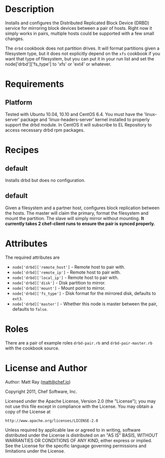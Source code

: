 Description
===========
Installs and configures the Distributed Replicated Block Device (DRBD) service for mirroring block devices between a pair of hosts. Right now it simply works in pairs, multiple hosts could be supported with a few small changes.

The `drbd` cookbook does not partition drives. It will format partitions given a filesystem type, but it does not explicitly depend on the `xfs` cookbook if you want that type of filesystem, but you can put it in your run list and set the node['drbd']['fs_type'] to 'xfs' or 'ext4' or whatever.

Requirements
============
Platform
--------
Tested with Ubuntu 10.04, 10.10 and CentOS 6.4. You must have the 'linux-server' package and 'linux-headers-server' kernel installed to properly support the drbd module. In CentOS it will subscribe to EL Repository to access necessary drbd rpm packages.

Recipes
=======
default
-------
Installs drbd but does no configuration.

default
-------
Given a filesystem and a partner host, configures block replication between the hosts. The master will claim the primary, format the filesystem and mount the partition. The slave will simply mirror without mounting. **It currently takes 2 chef-client runs to ensure the pair is synced properly.**

Attributes
==========
The required attributes are

* `node['drbd]['remote_host']` - Remote host to pair with.
* `node['drbd]['remote_ip']` - Remote host to pair with.
* `node['drbd]['local_ip']` - Remote host to pair with.
* `node['drbd]['disk']` - Disk partition to mirror.
* `node['drbd]['mount']` - Mount point to mirror.
* `node['drbd]['fs_type']` - Disk format for the mirrored disk, defaults to `ext3`.
* `node['drbd]['master']` - Whether this node is master between the pair, defaults to `false`.

Roles
=====
There are a pair of example roles `drbd-pair.rb` and `drbd-pair-master.rb` with the cookbook source.

License and Author
==================

Author: Matt Ray (<matt@chef.io>)

Copyright 2011, Chef Software, Inc.

Licensed under the Apache License, Version 2.0 (the "License");
you may not use this file except in compliance with the License.
You may obtain a copy of the License at

    http://www.apache.org/licenses/LICENSE-2.0

Unless required by applicable law or agreed to in writing, software
distributed under the License is distributed on an "AS IS" BASIS,
WITHOUT WARRANTIES OR CONDITIONS OF ANY KIND, either express or implied.
See the License for the specific language governing permissions and
limitations under the License.
